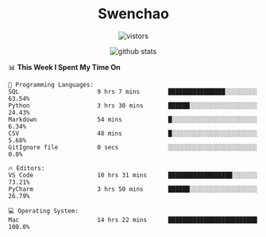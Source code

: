 <h1 align="center">Swenchao</h3>

<p align="center">
  <img src="https://visitor-badge.glitch.me/badge?page_id=Swenchao" alt="vistors" />
</p>

<p align="center">
  <img src="https://github-readme-stats.vercel.app/api?username=Swenchao&count_private=true&show_icons=true&theme=vue-dark&hide_title=true" alt="github stats" />
</p>

<!--START_SECTION:waka-->
📊 **This Week I Spent My Time On** 

```text
💬 Programming Languages: 
SQL                      9 hrs 7 mins        ████████████████░░░░░░░░░   63.54% 
Python                   3 hrs 30 mins       ██████░░░░░░░░░░░░░░░░░░░   24.43% 
Markdown                 54 mins             █░░░░░░░░░░░░░░░░░░░░░░░░   6.34% 
CSV                      48 mins             █░░░░░░░░░░░░░░░░░░░░░░░░   5.68% 
GitIgnore file           0 secs              ░░░░░░░░░░░░░░░░░░░░░░░░░   0.0%

🔥 Editors: 
VS Code                  10 hrs 31 mins      ██████████████████░░░░░░░   73.21% 
PyCharm                  3 hrs 50 mins       ██████░░░░░░░░░░░░░░░░░░░   26.79%

💻 Operating System: 
Mac                      14 hrs 22 mins      █████████████████████████   100.0%

```


<!--END_SECTION:waka-->
